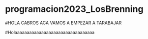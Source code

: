 # programacion2023_LosBrenning

#HOLA CABROS ACA VAMOS A EMPEZAR A TARABAJAR

#Holaaaaaaaaaaaaaaaaaaaaaaaaaaaaaaaaa